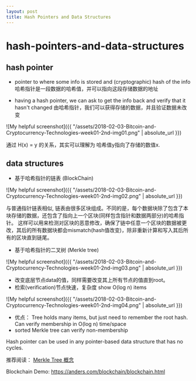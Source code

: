 ```yaml
---
layout: post
title: Hash Pointers and Data Structures
---
```

# hash-pointers-and-data-structures

## hash pointer

- pointer to where some info is stored and (cryptographic) hash of the info
  哈希指针是一段数据的哈希值，并可以指向这段存储数据的地址

- having a hash pointer, we can ask to get the info back and verify that it hasn't changed
  由哈希指针，我们可以获得存储的数据，并且验证数据未改变

![My helpful screenshot]({{ "/assets/2018-02-03-Bitcoin-and-Cryptocurrency-Technologies-week01-2nd-img01.png" | absolute_url }})

通过 H(x) = y 的关系，其实可以理解为 哈希值y指向了存储的数值x.

## data structures

- 基于哈希指针的链表 (BlockChain)

![My helpful screenshot]({{ "/assets/2018-02-03-Bitcoin-and-Cryptocurrency-Technologies-week01-2nd-img02.png" | absolute_url }})

与普通指针链表相似, 链表由很多区块组成。不同的是，每个数据块除了包含了本块存储的数据，还包含了指向上一个区块(同样包含指针和数据两部分)的哈希指针。 这样可以用来检测对区块的恶意修改，确保了链中任意一个区块的数据被更改，其后的所有数据块都会mismatch(hash值改变)，除非重新计算和写入其后所有的区块直到链尾。

- 基于哈希指针的二叉树 (Merkle tree)

![My helpful screenshot]({{ "/assets/2018-02-03-Bitcoin-and-Cryptocurrency-Technologies-week01-2nd-img03.png" | absolute_url }})

- 改变底层节点data的值，同样需要改变其上所有节点的值直到root。
- 检索(verification)节点快速，复杂度 show O(log n) items

![My helpful screenshot]({{ "/assets/2018-02-03-Bitcoin-and-Cryptocurrency-Technologies-week01-2nd-img04.png" | absolute_url }})

- 优点： Tree  holds many items, but just need to remember the root hash. Can verify membership in O(log n) time/space
- sorted Merkle tree can verify non-membership

Hash pointer can be used in any pointer-based data structure that has no cycles.

推荐阅读： [Merkle Tree 概念](http://www.cnblogs.com/fengzhiwu/p/5524324.html)

Blockchain Demo: <https://anders.com/blockchain/blockchain.html>